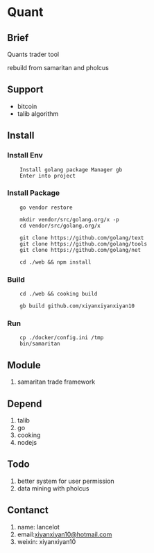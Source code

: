 # Quant

## Brief

Quants trader tool

rebuild from samaritan and pholcus

## Support

- bitcoin
- talib algorithm


## Install

### Install Env

```
    Install golang package Manager gb
    Enter into project
```

### Install Package

```
    go vendor restore
```

```
    mkdir vendor/src/golang.org/x -p
    cd vendor/src/golang.org/x
    
    git clone https://github.com/golang/text
    git clone https://github.com/golang/tools
    git clone https://github.com/golang/net
    
    cd ./web && npm install
```

### Build


```
    cd ./web && cooking build
```

```
    gb build github.com/xiyanxiyanxiyan10    

```

### Run

```
    cp ./docker/config.ini /tmp
    bin/samaritan
```

## Module
 
1. samaritan  trade framework


## Depend

1. talib
2. go 
3. cooking
4. nodejs

## Todo

1. better system for user permission
2. data mining with pholcus

## Contanct

1. name: lancelot
2. email:xiyanxiyan10@hotmail.com
3. weixin: xiyanxiyan10

